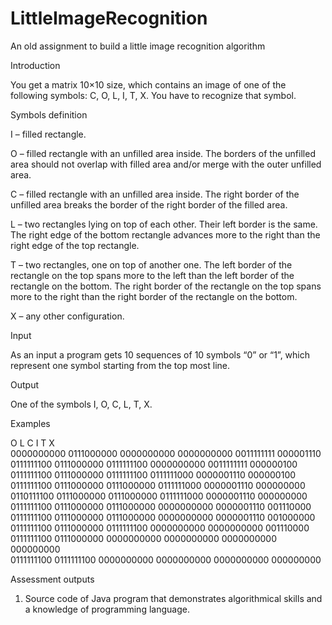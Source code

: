 LittleImageRecognition
======================

An old assignment to build a little image recognition algorithm 

Introduction 

You get a matrix 10×10 size, which contains an image of one of the following symbols: C, O, L, I, T, X. You have 
to recognize that symbol. 

Symbols definition 

I – filled rectangle. 

O – filled rectangle with an unfilled area inside. The borders of the unfilled area should not overlap with filled 
area and/or merge with the outer unfilled area. 

C – filled rectangle with an unfilled area inside. The right border of the unfilled area breaks the border of the 
right border of the filled area. 

L – two rectangles lying on top of each other. Their left border is the same. The right edge of the bottom 
rectangle advances more to the right than the right edge of the top rectangle. 

T – two rectangles, one on top of another one. The left border of the rectangle on the top spans more to the 
left than the left border of the rectangle on the bottom. The right border of the rectangle on the top spans 
more to the right than the right border of the rectangle on the bottom. 

X – any other configuration. 

Input 

As an input a program gets 10 sequences of 10 symbols “0” or “1”, which represent one symbol starting from 
the top most line. 

Output 

One of the symbols I, O, C, L, T, X. 

Examples 

O          L          C          I          T          X   
0000000000 0111000000 0000000000 0000000000 0011111111 000001110  
0111111100 0111000000 0111111100 0000000000 0011111111 000000100  
0111111100 0111000000 0111111100 0111111000 0000001110 000000100  
0111111100 0111000000 0111000000 0111111000 0000001110 000000000  
0110111100 0111000000 0111000000 0111111000 0000001110 000000000  
0111111100 0111000000 0111000000 0000000000 0000001110 001110000  
0111111100 0111000000 0111000000 0000000000 0000001110 001000000  
0111111100 0111000000 0111111100 0000000000 0000000000 001110000  
0111111100 0111000000 0000000000 0000000000 0000000000 000000000  
0111111100 0111111100 0000000000 0000000000 0000000000 000000000  


Assessment outputs 

1. Source code of Java program that demonstrates algorithmical skills and a knowledge of programming 
language. 
